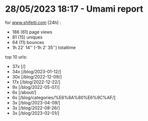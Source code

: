 # 28/05/2023 18:17 - Umami report
for www.shifeiti.com [24h] :

 - 186 (61) page views
 - 81 (15) uniques
 - 64 (11) bounces
 - 1h 22' 14'' (-1h 2' 35'') totaltime


top 10 urls:
 - 37x [/]
 - 34x [/blog/2023-01-12/]
 - 30x [/blog/2022-12-09/]
 - 17x [/blog/2022-12-22/]
 - 9x [/blog/2022-05-07/]
 - 6x [/about/]
 - 6x [/blog/categories/%E6%8A%80%E6%9C%AF/]
 - 3x [/blog/2023-04-09/]
 - 3x [/blog/2022-08-26/]
 - 3x [/blog/2023-02-01/]


